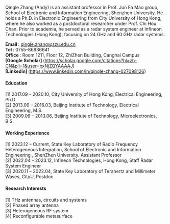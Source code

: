 
Qingle Zhang (Andy) is an assistant professor in Prof. Jun Fa Mao group, School of Electronic and Information Engineering, Shenzhen University. He holds a Ph.D. in Electronic Engineering from City University of Hong Kong, where he also worked as a postdoctoral researcher under Prof. Chi Hou Chan. Prior to academia, he served as a radar system engineer at Infineon Technologies (Hong Kong), focusing on 24 GHz and 60 GHz radar systems.
    
 <strong> Email </strong>: qingle.zhang@szu.edu.cn \
 <strong> Tel </strong>:   0755-86936641\
 <strong> Office </strong>:  Room 1211, Floor 12, ZhiZhen Building, Canghai Campus\
 <strong>[Google Scholar] </strong> (https://scholar.google.com/citations?hl=zh-CN&pli=1&user=oxNjZQYAAAAJ) \
 <strong>[Linkedin] </strong> (https://www.linkedin.com/in/qingle-zhang-027098126)




#### Education
[1]	2017.09 – 2020.10,  City University of Hong Kong,   Electrical Engineering,  Ph.D \
[2]	2013.09 – 2016.03,  Beijing Institute of Technology,  Electrical Engineering,  M.S. \
[3]	2009.09 – 2013.06,  Beijing Institute of Technology,  Microelectronics,       B.S.

#### Working Experience
[1] 2023.12 – Current, 	State Key Laboratory of Radio Frequency Heterogeneous Integration, School of Electronic and Information Engineering , ShenZhen University.	Assistant Professor \
[2] 2022.04 – 2023.12, 	Infineon Technologies, Hong Kong, 	Staff Radar System Engineer \
[3] 2020.11 – 2022.04, 	State Key Laboratory of Terahertz and Millimeter Waves, CityU, 	Postdoc 

#### Research Interests
[1] THz antennas, circuits and systems\
[2] Phased array antenna \
[3] Heterogeneous RF system \
[4] Reconfigurable metasurface 


